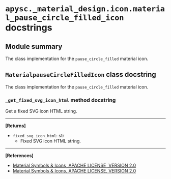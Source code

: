 # `apysc._material_design.icon.material_pause_circle_filled_icon` docstrings

## Module summary

The class implementation for the `pause_circle_filled` material icon.

## `MaterialpauseCircleFilledIcon` class docstring

The class implementation for the `pause_circle_filled` material icon.

### `_get_fixed_svg_icon_html` method docstring

Get a fixed SVG icon HTML string.<hr>

**[Returns]**

- `fixed_svg_icon_html`: str
  - Fixed SVG icon HTML string.

<hr>

**[References]**

- [Material Symbols & Icons, APACHE LICENSE, VERSION 2.0](https://fonts.google.com/icons?icon.size=24&icon.color=%23e8eaed)
- [Material Symbols & Icons, APACHE LICENSE, VERSION 2.0](https://www.apache.org/licenses/LICENSE-2.0.html)